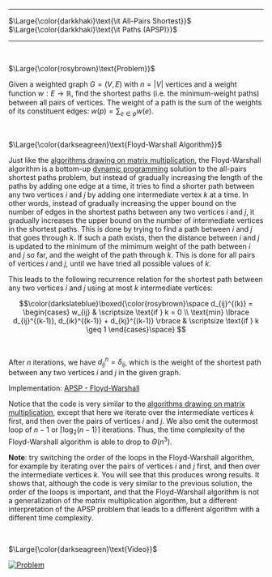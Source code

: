 _____________________________________
$\Large{\color{darkkhaki}\text{\it All-Pairs Shortest}}$  
$\Large{\color{darkkhaki}\text{\it Paths (APSP)}}$
_____________________________________

<br />

$\Large{\color{rosybrown}\text{Problem}}$

Given a weighted graph $G=(V,E)$ with $n = |V|$ vertices and a weight function $w: E \rightarrow \mathbb{R}$, find the shortest paths (i.e. the minimum-weight paths) between all pairs of vertices. The weight of a path is the sum of the weights of its constituent edges: $w(p) = \sum_{e \in p} w(e)$.

<br />

$\Large{\color{darkseagreen}\text{Floyd-Warshall Algorithm}}$

Just like the [algorithms drawing on matrix multiplication](https://github.com/pl3onasm/AADS/tree/main/algorithms/graphs/APSP-matrixmp), the Floyd-Warshall algorithm is a bottom-up [dynamic programming](https://github.com/pl3onasm/CLRS/tree/main/algorithms/dynamic-programming) solution to the all-pairs shortest paths problem, but instead of gradually increasing the length of the paths by adding one edge at a time, it tries to find a shorter path between any two vertices $i$ and $j$ by adding one intermediate vertex $k$ at a time. In other words, instead of gradually increasing the upper bound on the number of edges in the shortest paths between any two vertices $i$ and $j$, it gradually increases the upper bound on the number of intermediate vertices in the shortest paths. This is done by trying to find a path between $i$ and $j$ that goes through $k$. If such a path exists, then the distance between $i$ and $j$ is updated to the minimum of the mimimum weight of the path between $i$ and $j$ so far, and the weight of the path through $k$. This is done for all pairs of vertices $i$ and $j$, until we have tried all possible values of $k$.

This leads to the following recurrence relation for the shortest path between any two vertices $i$ and $j$ using at most $k$ intermediate vertices:

$$\color{darkslateblue}\boxed{\color{rosybrown}\space
d_{ij}^{(k)} =  
\begin{cases}
w_{ij} & \scriptsize \text{if } k = 0 \\
\text{min} \lbrace d_{ij}^{(k-1)}, d_{ik}^{(k-1)} + d_{kj}^{(k-1)} \rbrace  & \scriptsize \text{if } k \geq 1
\end{cases}\space}
$$

<br />

After $n$ iterations, we have $d_{ij}^n = \delta_{ij}$, which is the weight of the shortest path between any two vertices $i$ and $j$ in the given graph.

Implementation: [APSP - Floyd-Warshall](https://github.com/pl3onasm/AADS/blob/main/algorithms/graphs/APSP-floyd/floyd.c)

Notice that the code is very similar to the [algorithms drawing on matrix multiplication](https://github.com/pl3onasm/AADS/tree/main/algorithms/graphs/APSP-matrixmp), except that here we iterate over the intermediate vertices $k$ first, and then over the pairs of vertices $i$ and $j$. We also omit the outermost loop of $n-1$ or $\lceil \log_2 (n-1) \rceil$ iterations. Thus, the time complexity of the Floyd-Warshall algorithm is able to drop to $\Theta(n^3)$.

**Note**: try switching the order of the loops in the Floyd-Warshall algorithm, for example by iterating over the pairs of vertices $i$ and $j$ first, and then over the intermediate vertices $k$. You will see that this produces wrong results. It shows that, although the code is very similar to the previous solution, the order of the loops is important, and that the Floyd-Warshall algorithm is not a generalization of the matrix multiplication algorithm, but a different interpretation of the APSP problem that leads to a different algorithm with a different time complexity.

<br />

$\Large{\color{darkseagreen}\text{Video}}$

[![Problem](https://img.youtube.com/vi/4NQ3HnhyNfQ/0.jpg)](https://www.youtube.com/watch?v=4NQ3HnhyNfQ)
